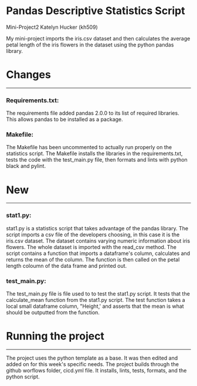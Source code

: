 # Pandas Descriptive Statistics Script
Mini-Project2
Katelyn Hucker (kh509)

My mini-project imports the iris.csv dataset and then calculates the average petal length of the iris flowers in the dataset using the python pandas library. 

# Changes 
_______________________________

### Requirements.txt:
The requirements file added pandas 2.0.0 to its list of required libraries. This allows pandas to be installed as a package. 

### Makefile:
The Makefile has been uncommented to actually run properly on the statistics script. The Makefile installs the libraries in the requirements.txt, tests the code with the test_main.py file, then formats and lints with python black and pylint. 

# New 
_______________________________

### stat1.py:
stat1.py is a statistics script that takes advantage of the pandas library. The script imports a csv file of the developers choosing, in this case it is the iris.csv dataset. The dataset contains varying numeric information about iris flowers. The whole dataset is imported with the read_csv method. The script contains a function that imports a dataframe's column, calculates and returns the mean of the column. The function is then called on the petal length coloumn of the data frame and printed out. 

### test_main.py:
The test_main.py file is file used to to test the stat1.py script. It tests that the calculate_mean function from the stat1.py script. The test function takes a local small dataframe column, "Height,' and asserts that the mean is what should be outputted from the function. 

# Running the project
_______________________________
The project uses the python template as a base. It was then edited and added on for this week's specific needs. The project builds through the github worflows folder, cicd.yml file. It installs, lints, tests, formats, and the python script. 
